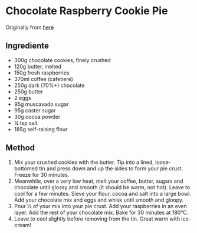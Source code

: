 
# Chocolate Raspberry Cookie Pie #

Originally from [here](http://twistedfood.co.uk/chocolate-raspberry-cookie-pie/)
 
## Ingrediente

- 300g chocolate cookies, finely crushed
- 120g butter, melted
- 150g fresh raspberries
- 370ml coffee (cafetiere)
- 250g dark (70%+) chocolate
- 250g butter
- 2 eggs
- 95g muscavado sugar
- 95g caster sugar
- 30g cocoa powder
- ¼ tsp salt
- 185g self-raising flour

## Method

1. Mix your crushed cookies with the butter. Tip into a lined, loose-bottomed tin and press down and up the sides to form your pie crust. Freeze for 30 minutes.
2. Meanwhile, over a very low heat, melt your coffee, butter, sugars and chocolate until glossy and smooth (it should be warm, not hot). Leave to cool for a few minutes. Sieve your flour, cocoa and salt into a large bowl. Add your chocolate mix and eggs and whisk until smooth and gloopy.
3. Pour ½ of your mix into your pie crust. Add your raspberries in an even layer. Add the rest of your chocolate mix. Bake for 30 minutes at 180°C.
4. Leave to cool slightly before removing from the tin. Great warm with ice-cream!
